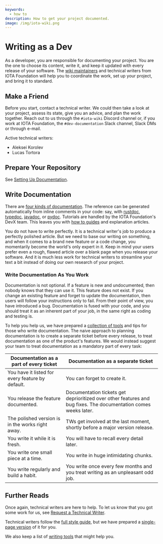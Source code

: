 ```yaml
---
keywords:
  - how to
description: How to get your project documented.
image: /img/iota-wiki.png
---
```


# Writing as a Dev

As a developer, you are responsible for documenting your project. You are the one to choose its content, write it, and keep it updated with every release of your software. The [wiki maintainers](https://wiki.iota.org/team) and technical writers from IOTA Foundation will help you to coordinate the work, set up your project, and bring it to standard.

## Make a Friend

Before you start, contact a technical writer. We could then take a look at your project, assess its state, give you an advice, and plan the work together. Reach out to us through the `#iota-wiki` Discord channel or, if you work at IOTA Foundation, the `#dev-documentation` Slack channel, Slack DMs or through e-mail.

Active technical writers:

- Aleksei Korolev
- Lucas Tortora

## Prepare Your Repository

See [Setting Up Documentation](../how_tos/documentation_setup.md).

## Write Documentation

There are [four kinds of documentation](../reference/structure/overview.md). The reference can be generated automatically from inline comments in your code: say, with [rustdoc](https://doc.rust-lang.org/rustdoc/index.html), [typedoc](https://typedoc.org/), [javadoc](https://docs.oracle.com/javase/8/docs/technotes/tools/windows/javadoc.html), or [pydoc](https://docs.python.org/3/library/pydoc.html). Tutorials are handled by the IOTA Foundation's DevX team. This leaves you with [how to guides](../how_tos/how_to_write_how_tos.md) and explanation articles.

You do not have to write perfectly. It is a technical writer's job to produce a perfectly polished article. But we need to base our writing on something, and when it comes to a brand new feature or a code change, you momentarily become the world's only expert in it. Keep in mind your users prefer even a rough, flawed article over a blank page when you release your software. And it is much less work for technical writers to streamline your text a bit instead of doing our own research of your project.

### Write Documentation As You Work

Documentation is not optional. If a feature is new and undocumented, then nobody knows that they can use it. This feature does not exist. If you change an existing feature and forget to update the documentation, then users will follow your instructions only to fail. From their point of view, you have introduced a bug. Documentation is fused with your code, and you should treat it as an inherent part of your job, in the same right as coding and testing is.

To help you help us, we have prepared a [collection of tools](../explanations/tools/writing_tools.md) and tips for those who write documentation.
The naive approach to planning documentation is to create a separate ticket before every release, to treat documentation as one of the product's features. We would instead suggest your team to treat documentation as a mandatory part of every task:

| Documentation as a part of every ticket          | Documentation as a separate ticket                                                                              |
| ------------------------------------------------ | --------------------------------------------------------------------------------------------------------------- |
| You have it listed for every feature by default. | You can forget to create it.                                                                                    |
| You release the feature documented.              | Documentation tickets get deprioritized over other features and bug fixes. The documentation comes weeks later. |
| The polished version is in the works right away. | TWs get involved at the last moment, shortly before a major version release.                                    |
| You write it while it is fresh.                  | You will have to recall every detail later.                                                                     |
| You write one small piece at a time.             | You write in huge intimidating chunks.                                                                          |
| You write regularly and build a habit.           | You write once every few months and you treat writing as an unpleasant odd job.                                 |

## Further Reads

Once again, technical writers are here to help. To let us know that you got some work for us, see [Request a Technical Writer](../how_tos/request_tw.md).

Technical writers follow the [full style guide](../reference/style/manifesto.md), but we have prepared a [single-page version](./quick_advice.md) of it for you.

We also keep a list of [writing tools](../explanations/tools/writing_tools.md) that might help you.
